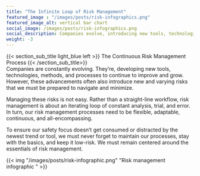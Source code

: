 ```yaml
---
title: "The Infinite Loop of Risk Management"
featured_image : "/images/posts/risk-infographics.png"
featured_image_alt: vertical bar chart
social_image: /images/posts/risk-infographics.png
social_description: Companies evolve, introducing new tools, technologies, and processes for growth. Yet, advancements bring new risks requiring navigation and minimization.
weight: -3
---
```

{{< section_sub_title light_blue left  >}} The Continuous Risk Management Process {{< /section_sub_title>}}  
Companies are constantly evolving. They’re, developing new tools, technologies, methods, and processes to continue to improve and grow. However, these advancements often also introduce new and varying risks that we must be prepared to navigate and minimize.

Managing these risks is not easy. Rather than a straight-line workflow, risk management is about an iterating loop of constant analysis, trial, and error. In turn, our risk management processes need to be flexible, adaptable, continuous, and all-encompassing.

To ensure our safety focus doesn’t get consumed or distracted by the newest trend or tool, we must never forget to maintain our processes, stay with the basics, and keep it low-risk. We must remain centered around the essentials of risk management.


{{< img "/images/posts/risk-infographic.png" "Risk management infographic " >}}





